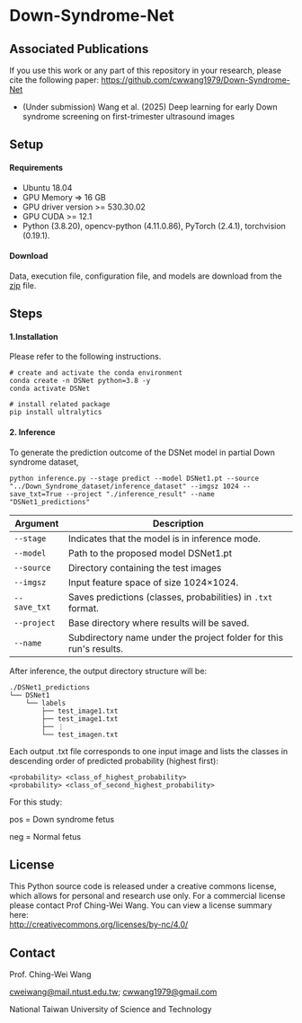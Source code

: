 
# Down-Syndrome-Net

## Associated Publications
If you use this work or any part of this repository in your research, please cite the following paper:
https://github.com/cwwang1979/Down-Syndrome-Net
- (Under submission) Wang et al. (2025) Deep learning for early Down syndrome screening on first-trimester ultrasound images
## Setup

#### Requirements
- Ubuntu 18.04
- GPU Memory => 16 GB
- GPU driver version >= 530.30.02
- GPU CUDA >= 12.1
- Python (3.8.20), opencv-python (4.11.0.86), PyTorch (2.4.1), torchvision (0.19.1).

#### Download
Data, execution file, configuration file, and models are download from the [zip]([https://drive.google.com](https://drive.google.com/drive/u/0/folders/1cdf5lZ8DySHs6VPvJ8iqGcrTeJNGeEw9)) file.

## Steps
#### 1.Installation

Please refer to the following instructions.
```
# create and activate the conda environment
conda create -n DSNet python=3.8 -y
conda activate DSNet

# install related package
pip install ultralytics
```

#### 2. Inference 

To generate the prediction outcome of the DSNet model in partial Down syndrome dataset, 

```
python inference.py --stage predict --model DSNet1.pt --source "../Down_Syndrome_dataset/inference_dataset" --imgsz 1024 --save_txt=True --project "./inference_result" --name "DSNet1_predictions"
```

| Argument                                      | Description                                                        |
| --------------------------------------------- | ------------------------------------------------------------------ |
| `--stage `                             | Indicates that the model is in inference mode.                     |
| `--model `                     | Path to the proposed model DSNet1.pt                            |
| `--source ` | Directory containing the test images             |
| `--imgsz `                                | Input feature space of size 1024×1024.                 |
| `--save_txt`                             | Saves predictions (classes, probabilities) in `.txt` format.      |
| `--project `                | Base directory where results will be saved.                        |
| `--name `                         | Subdirectory name under the project folder for this run's results. |




After inference, the output directory structure will be:

```
./DSNet1_predictions
└── DSNet1
    └── labels
        ├── test_image1.txt
        ├── test_image1.txt
        ├── ⋮
        └── test_imagen.txt

```
Each output .txt file corresponds to one input image and lists the classes in descending order of predicted probability (highest first):
```
<probability> <class_of_highest_probability>
<probability> <class_of_second_highest_probability>

```
For this study:

pos = Down syndrome fetus

neg = Normal fetus

## License
This Python source code is released under a creative commons license, which allows for personal and research use only. For a commercial license please contact Prof Ching-Wei Wang. You can view a license summary here:  
http://creativecommons.org/licenses/by-nc/4.0/


## Contact
Prof. Ching-Wei Wang  
  
cweiwang@mail.ntust.edu.tw; cwwang1979@gmail.com  
  
National Taiwan University of Science and Technology

